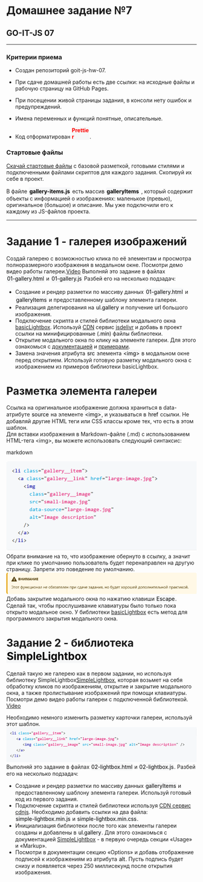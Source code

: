 # Домашнее задание №7

## GO-IT-JS 07 

---

### Критерии приема
* Создан репозиторий goit-js-hw-07.

* При сдаче домашней работы есть две ссылки: на исходные файлы и рабочую страницу на GitHub Pages.

* При посещении живой страницы задания, в консоли нету ошибок и предупреждений.

* Имена переменных и функций понятные, описательные.

* Код отформатирован <span style="display:inline-block;width:47px;border-radius:4px;color:red;background-color:#f6f7f8">**Prettier**</span>.
### Стартовые файлы
[Скачай стартовые файлы](https://minhaskamal.github.io/DownGit/#/home?url=https://github.com/goitacademy/javascript-homework/tree/main/v2/07/src) с базовой разметкой, готовыми стилями и подключенными файлами скриптов для каждого задания. Скопируй их себе в проект.  

В файле <span style="display:inline-block;padding:2px;border-radius:4px;color:black;background-color:#f6f7f8">**gallery-items.js**</span> есть массив <span style="display:inline-block;color:black;padding:2px;border-radius:4px;background-color:#f6f7f8">**galleryItems**</span> , который содержит объекты с информацией о изображениях: маленькое (превью), оригинальное (большое) и описание. Мы уже подключили его к каждому из JS-файлов проекта.

---

# Задание 1 - галерея изображений
Создай галерею с возможностью клика по её элементам и просмотра полноразмерного изображения в модальном окне. Посмотри демо видео работы галереи.[Video](https://user-images.githubusercontent.com/17479434/127711719-4e293f5b-fbaa-4851-8671-fc841963d961.mp4)
Выполняй это задание в файлах <span style="display:inline-block;padding:2px;border-radius:4px;color:black;background-color:#f6f7f8">01-gallery.html</span> и <span style="display:inline-block;padding:2px;border-radius:4px;color:black;background-color:#f6f7f8"> 01-gallery.js </span> Разбей его на несколько подзадач:
* Создание и рендер разметки по массиву данных <span style="display:inline-block;padding:2px;border-radius:4px;color:black;background-color:#f6f7f8">01-gallery.html</span> и <span style="display:inline-block;padding:2px;border-radius:4px;color:black;background-color:#f6f7f8"> galleryItems </span> и предоставленному шаблону элемента галереи.
* Реализация делегирования на <span style="display:inline-block;padding:1px;border-radius:4px;color:black;background-color:#f6f7f8">ul.gallery</span>  и получение <span style="display:inline-block;border-radius:4px;color:black;background-color:#f6f7f8">url</span> большого изображения.
* Подключение скрипта и стилей библиотеки модального окна [basicLightbox](https://basiclightbox.electerious.com/).
Используй [CDN](https://www.jsdelivr.com/package/npm/basiclightbox?path=dist) сервис [jsdelivr](https://www.jsdelivr.com/package/npm/basiclightbox?path=dist) и добавь в проект ссылки на минифицированные (<span style="display:inline-block;border-radius:4px;color:black;background-color:#f6f7f8">.min</span>) файлы библиотеки.
* Открытие модального окна по клику на элементе галереи. Для этого ознакомься с [документацией](https://github.com/electerious/basicLightbox#readme) и [примерами](https://basiclightbox.electerious.com/).
* Замена значения атрибута <span style="display:inline-block;border-radius:4px;padding:1px;color:black;background-color:#f6f7f8">src</span> элемента <span style="display:inline-block;padding:1px;border-radius:4px;color:black;background-color:#f6f7f8">\<img></span> в модальном окне перед открытием. Используй готовую разметку модального окна с изображением из примеров библиотеки basicLightbox.

# Разметка элемента галереи
Ссылка на оригинальное изображение должна храниться в data-атрибуте <span style="display:inline-block;padding:1px;border-radius:4px;color:black;background-color:#f6f7f8">source</span> на элементе <span style="display:inline-block;padding:1px;border-radius:4px;color:black;background-color:#f6f7f8">\<img></span>, и указываться в <span style="display:inline-block;padding:1px;border-radius:4px;color:black;background-color:#f6f7f8">href</span> ссылки. Не добавляй другие HTML теги или CSS классы кроме тех, что есть в этом шаблон.  
Для вставки изображения в Markdown-файле (.md) с использованием HTML-тега \<img>, вы можете использовать следующий синтаксис:

markdown

![Html код](./assets/11241249012378u43.png)  
Обрати внимание на то, что изображение обернуто в ссылку, а значит при клике по умолчанию пользователь будет перенаправлен на другую страницу. Запрети это поведение по умолчанию.
![Внимание](assets/8475983475349.png)  
Добавь закрытие модального окна по нажатию клавиши <span style="display:inline-block;padding:1px;border-radius:4px;color:black;background-color:#f6f7f8">Escape</span>. Сделай так, чтобы прослушивание клавиатуры было только пока открыто модальное окно. У библиотеки [basicLightbox](https://basiclightbox.electerious.com/) есть метод для программного закрытия модального окна.

# Задание 2 - библиотека <span style="display:inline-block;padding:1px;border-radius:4px;color:black;background-color:#f6f7f8">SimpleLightbox</span>  
Сделай такую же галерею как в первом задании, но используя библиотеку  SimpleLightbox[SimpleLightbox](https://simplelightbox.com/), которая возьмет на себя обработку кликов по изображениям, открытие и закрытие модального окна, а также пролистывание изображений при помощи клавиатуры. Посмотри демо видео работы галереи с подключенной библиотекой. [Video](https://user-images.githubusercontent.com/17479434/127714821-4b7527c8-01db-42d3-83f0-8c1578561982.mp4)  
  

Необходимо немного изменить разметку карточки галереи, используй этот шаблон.
![](assets/349672384.png)  
Выполняй это задание в файлах <span style="display:inline-block;padding:1px;border-radius:4px;color:black;background-color:#f6f7f8">02-lightbox.html</span>  и <span style="display:inline-block;padding:1px;border-radius:4px;color:black;background-color:#f6f7f8">02-lightbox.js</span>. Разбей его на несколько подзадач:
* Создание и рендер разметки по массиву данных <span style="display:inline-block;padding:1px;border-radius:4px;color:black;background-color:#f6f7f8">galleryItems</span> и предоставленному шаблону элемента галереи. Используй готовый код из первого задания.
* Подключение скрипта и стилей библиотеки используя [CDN сервис cdnjs](https://cdnjs.com/libraries/simplelightbox). Необходимо добавить ссылки на два файла: <span style="display:inline-block;padding:1px;border-radius:4px;color:black;background-color:#f6f7f8">simple-lightbox.min.js</span> и <span style="display:inline-block;padding:1px;border-radius:4px;color:black;background-color:#f6f7f8">simple-lightbox.min.css</span>.
* Инициализация библиотеки после того как элементы галереи созданы и добавлены в <span style="display:inline-block;padding:1px;border-radius:4px;color:black;background-color:#f6f7f8">ul.gallery</span>. Для этого ознакомься с документацией [SimpleLightbox](https://simplelightbox.com/) - в первую очередь секции «Usage» и «Markup».
* Посмотри в документации секцию «Options» и добавь отображение подписей к изображениям из атрибута <span style="display:inline-block;padding:1px;border-radius:4px;color:black;background-color:#f6f7f8">alt</span>. Пусть подпись будет снизу и появляется через 250 миллисекунд после открытия изображения.
























